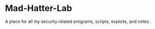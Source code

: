 Mad-Hatter-Lab
==============

A place for all my security related programs, scripts, exploits, and notes. 
